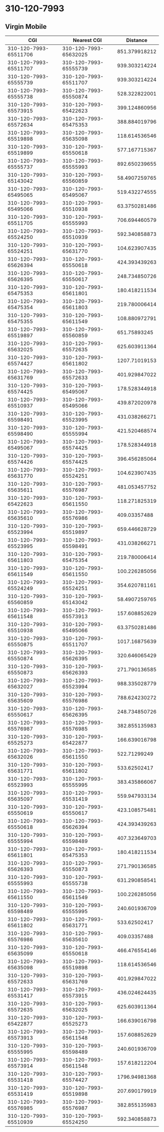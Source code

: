 # 310-120-7993
## Virgin Mobile


| CGI | Nearest CGI | Distance |
|-----|-------------|----------|
| 310-120-7993-65511706 | 310-120-7993-65632025 | 851.379918212 |
| 310-120-7993-65511707 | 310-120-7993-65555739 | 939.303214224 |
| 310-120-7993-65555739 | 310-120-7993-65511707 | 939.303214224 |
| 310-120-7993-65555738 | 310-120-7993-65550874 | 528.322822001 |
| 310-120-7993-65573915 | 310-120-7993-65422623 | 399.124860956 |
| 310-120-7993-65572634 | 310-120-7993-65475353 | 388.884019796 |
| 310-120-7993-65519898 | 310-120-7993-65635098 | 118.614536546 |
| 310-120-7993-65519899 | 310-120-7993-65550618 | 577.167715367 |
| 310-120-7993-65555737 | 310-120-7993-65555993 | 892.650239655 |
| 310-120-7993-65143042 | 310-120-7993-65560859 | 58.4907259765 |
| 310-120-7993-65495065 | 310-120-7993-65495067 | 519.432274555 |
| 310-120-7993-65495066 | 310-120-7993-65510938 | 63.3750281486 |
| 310-120-7993-65511705 | 310-120-7993-65555993 | 706.694460579 |
| 310-120-7993-65524250 | 310-120-7993-65510939 | 592.340858873 |
| 310-120-7993-65524251 | 310-120-7993-65631770 | 104.623907435 |
| 310-120-7993-65626394 | 310-120-7993-65550618 | 424.393439263 |
| 310-120-7993-65626395 | 310-120-7993-65550617 | 248.734850726 |
| 310-120-7993-65475353 | 310-120-7993-65611801 | 180.418211534 |
| 310-120-7993-65475354 | 310-120-7993-65611803 | 219.780006414 |
| 310-120-7993-65475355 | 310-120-7993-65611549 | 108.880972791 |
| 310-120-7993-65519897 | 310-120-7993-65560859 | 651.75893245 |
| 310-120-7993-65632025 | 310-120-7993-65572635 | 625.603911364 |
| 310-120-7993-65574427 | 310-120-7993-65611802 | 1207.71019153 |
| 310-120-7993-65631769 | 310-120-7993-65572633 | 401.929847022 |
| 310-120-7993-65574425 | 310-120-7993-65495067 | 178.528344918 |
| 310-120-7993-65510937 | 310-120-7993-65495066 | 439.872020978 |
| 310-120-7993-65598491 | 310-120-7993-65523995 | 431.038266271 |
| 310-120-7993-65598490 | 310-120-7993-65555994 | 421.520468574 |
| 310-120-7993-65495067 | 310-120-7993-65574425 | 178.528344918 |
| 310-120-7993-65574426 | 310-120-7993-65574425 | 396.456285064 |
| 310-120-7993-65631770 | 310-120-7993-65524251 | 104.623907435 |
| 310-120-7993-65635611 | 310-120-7993-65576987 | 481.053457752 |
| 310-120-7993-65422623 | 310-120-7993-65611550 | 118.271825319 |
| 310-120-7993-65635610 | 310-120-7993-65576986 | 409.03357488 |
| 310-120-7993-65523994 | 310-120-7993-65519897 | 659.446628729 |
| 310-120-7993-65523995 | 310-120-7993-65598491 | 431.038266271 |
| 310-120-7993-65611803 | 310-120-7993-65475354 | 219.780006414 |
| 310-120-7993-65611549 | 310-120-7993-65611550 | 100.226285056 |
| 310-120-7993-65524249 | 310-120-7993-65524251 | 354.620781161 |
| 310-120-7993-65560859 | 310-120-7993-65143042 | 58.4907259765 |
| 310-120-7993-65611548 | 310-120-7993-65573913 | 157.608852629 |
| 310-120-7993-65510938 | 310-120-7993-65495066 | 63.3750281486 |
| 310-120-7993-65550875 | 310-120-7993-65511707 | 1017.16875639 |
| 310-120-7993-65550874 | 310-120-7993-65626395 | 320.646065429 |
| 310-120-7993-65550873 | 310-120-7993-65626393 | 271.790136585 |
| 310-120-7993-65632027 | 310-120-7993-65523994 | 988.335028779 |
| 310-120-7993-65635609 | 310-120-7993-65576986 | 788.624230272 |
| 310-120-7993-65550617 | 310-120-7993-65626395 | 248.734850726 |
| 310-120-7993-65576987 | 310-120-7993-65576985 | 382.855135983 |
| 310-120-7993-65525273 | 310-120-7993-65422877 | 166.639016798 |
| 310-120-7993-65632026 | 310-120-7993-65611550 | 522.71299249 |
| 310-120-7993-65631771 | 310-120-7993-65611802 | 533.62502417 |
| 310-120-7993-65523993 | 310-120-7993-65555995 | 383.435866067 |
| 310-120-7993-65635097 | 310-120-7993-65531419 | 559.947933134 |
| 310-120-7993-65550619 | 310-120-7993-65550617 | 423.108575481 |
| 310-120-7993-65550618 | 310-120-7993-65626394 | 424.393439263 |
| 310-120-7993-65555994 | 310-120-7993-65598489 | 407.323649703 |
| 310-120-7993-65611801 | 310-120-7993-65475353 | 180.418211534 |
| 310-120-7993-65626393 | 310-120-7993-65550873 | 271.790136585 |
| 310-120-7993-65555993 | 310-120-7993-65555738 | 631.290858541 |
| 310-120-7993-65611550 | 310-120-7993-65611549 | 100.226285056 |
| 310-120-7993-65598489 | 310-120-7993-65555995 | 240.601936709 |
| 310-120-7993-65611802 | 310-120-7993-65631771 | 533.62502417 |
| 310-120-7993-65576986 | 310-120-7993-65635610 | 409.03357488 |
| 310-120-7993-65635099 | 310-120-7993-65550618 | 466.476554146 |
| 310-120-7993-65635098 | 310-120-7993-65519898 | 118.614536546 |
| 310-120-7993-65572633 | 310-120-7993-65631769 | 401.929847022 |
| 310-120-7993-65531417 | 310-120-7993-65573915 | 436.024624435 |
| 310-120-7993-65572635 | 310-120-7993-65632025 | 625.603911364 |
| 310-120-7993-65422877 | 310-120-7993-65525273 | 166.639016798 |
| 310-120-7993-65573913 | 310-120-7993-65611548 | 157.608852629 |
| 310-120-7993-65555995 | 310-120-7993-65598489 | 240.601936709 |
| 310-120-7993-65573914 | 310-120-7993-65611548 | 157.618212204 |
| 310-120-7993-65531418 | 310-120-7993-65574427 | 1796.94981368 |
| 310-120-7993-65531419 | 310-120-7993-65519898 | 207.690179919 |
| 310-120-7993-65576985 | 310-120-7993-65576987 | 382.855135983 |
| 310-120-7993-65510939 | 310-120-7993-65524250 | 592.340858873 |

